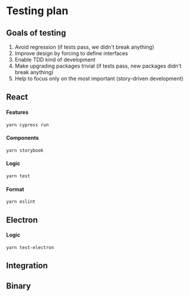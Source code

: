 # Testing plan

## Goals of testing
1. Avoid regression (if tests pass, we didn't break anything)
1. Improve design by forcing to define interfaces
1. Enable TDD kind of development
1. Make upgrading packages trivial (if tests pass, new packages didn't break anything)
1. Help to focus only on the most important (story-driven development)

## React

#### Features
```
yarn cypress run
```

#### Components
```
yarn storybook
```

#### Logic
```
yarn test
```

#### Format
```
yarn eslint
```

## Electron

#### Logic
```
yarn test-electron
```


## Integration

## Binary
